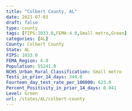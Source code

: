 ```yaml
---
title: "Colbert County, AL"
date: 2021-07-03
draft: false
type: county
tags: [FIPS:1033.0,FEMA:4.0,Small metro,Green]
categories: [AL]
County: Colbert County
State: AL
FIPS: 1033.0
FEMA_Region: 4.0
Population: 55241.0
NCHS_Urban_Rural_Classification: Small metro
Tests_in_prior_14_days: 344.0
Fourteen_day_test_rate_per_100000: 623.0
Percent_Positivity_in_prior_14_days: 0.041
Level: Green
url: /states/AL/colbert-county
---
```



